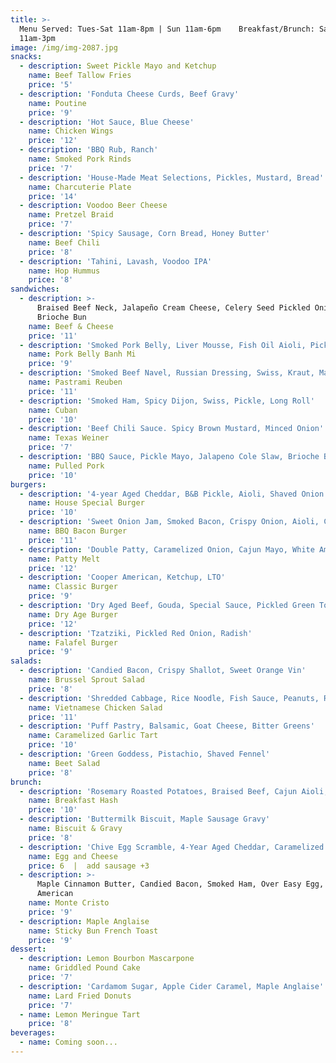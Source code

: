 ```yaml
---
title: >-
  Menu Served: Tues-Sat 11am-8pm | Sun 11am-6pm    Breakfast/Brunch: Sat-Sun
  11am-3pm
image: /img/img-2087.jpg
snacks:
  - description: Sweet Pickle Mayo and Ketchup
    name: Beef Tallow Fries
    price: '5'
  - description: 'Fonduta Cheese Curds, Beef Gravy'
    name: Poutine
    price: '9'
  - description: 'Hot Sauce, Blue Cheese'
    name: Chicken Wings
    price: '12'
  - description: 'BBQ Rub, Ranch'
    name: Smoked Pork Rinds
    price: '7'
  - description: 'House-Made Meat Selections, Pickles, Mustard, Bread'
    name: Charcuterie Plate
    price: '14'
  - description: Voodoo Beer Cheese
    name: Pretzel Braid
    price: '7'
  - description: 'Spicy Sausage, Corn Bread, Honey Butter'
    name: Beef Chili
    price: '8'
  - description: 'Tahini, Lavash, Voodoo IPA'
    name: Hop Hummus
    price: '8'
sandwiches:
  - description: >-
      Braised Beef Neck, Jalapeño Cream Cheese, Celery Seed Pickled Onion,
      Brioche Bun
    name: Beef & Cheese
    price: '11'
  - description: 'Smoked Pork Belly, Liver Mousse, Fish Oil Aioli, Pickled Veg, Cilantro'
    name: Pork Belly Banh Mi
    price: '9'
  - description: 'Smoked Beef Navel, Russian Dressing, Swiss, Kraut, Marble Rye'
    name: Pastrami Reuben
    price: '11'
  - description: 'Smoked Ham, Spicy Dijon, Swiss, Pickle, Long Roll'
    name: Cuban
    price: '10'
  - description: 'Beef Chili Sauce. Spicy Brown Mustard, Minced Onion'
    name: Texas Weiner
    price: '7'
  - description: 'BBQ Sauce, Pickle Mayo, Jalapeno Cole Slaw, Brioche Bun'
    name: Pulled Pork
    price: '10'
burgers:
  - description: '4-year Aged Cheddar, B&B Pickle, Aioli, Shaved Onion'
    name: House Special Burger
    price: '10'
  - description: 'Sweet Onion Jam, Smoked Bacon, Crispy Onion, Aioli, Cooper American'
    name: BBQ Bacon Burger
    price: '11'
  - description: 'Double Patty, Caramelized Onion, Cajun Mayo, White American, Rye Bread'
    name: Patty Melt
    price: '12'
  - description: 'Cooper American, Ketchup, LTO'
    name: Classic Burger
    price: '9'
  - description: 'Dry Aged Beef, Gouda, Special Sauce, Pickled Green Tomato'
    name: Dry Age Burger
    price: '12'
  - description: 'Tzatziki, Pickled Red Onion, Radish'
    name: Falafel Burger
    price: '9'
salads:
  - description: 'Candied Bacon, Crispy Shallot, Sweet Orange Vin'
    name: Brussel Sprout Salad
    price: '8'
  - description: 'Shredded Cabbage, Rice Noodle, Fish Sauce, Peanuts, Rau Ram'
    name: Vietnamese Chicken Salad
    price: '11'
  - description: 'Puff Pastry, Balsamic, Goat Cheese, Bitter Greens'
    name: Caramelized Garlic Tart
    price: '10'
  - description: 'Green Goddess, Pistachio, Shaved Fennel'
    name: Beet Salad
    price: '8'
brunch:
  - description: 'Rosemary Roasted Potatoes, Braised Beef, Cajun Aioli, Sunny Egg'
    name: Breakfast Hash
    price: '10'
  - description: 'Buttermilk Biscuit, Maple Sausage Gravy'
    name: Biscuit & Gravy
    price: '8'
  - description: 'Chive Egg Scramble, 4-Year Aged Cheddar, Caramelized Onion, Aioli'
    name: Egg and Cheese
    price: 6  |  add sausage +3
  - description: >-
      Maple Cinnamon Butter, Candied Bacon, Smoked Ham, Over Easy Egg, Cooper
      American
    name: Monte Cristo
    price: '9'
  - description: Maple Anglaise
    name: Sticky Bun French Toast
    price: '9'
dessert:
  - description: Lemon Bourbon Mascarpone
    name: Griddled Pound Cake
    price: '7'
  - description: 'Cardamom Sugar, Apple Cider Caramel, Maple Anglaise'
    name: Lard Fried Donuts
    price: '7'
  - name: Lemon Meringue Tart
    price: '8'
beverages:
  - name: Coming soon...
---
```


